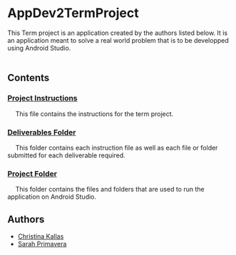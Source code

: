 # AppDev2TermProject
This Term project is an application created by the authors listed below. It is an application meant to solve a real world problem that is to be developped using Android Studio. <br><br>

## Contents
### [Project Instructions](TermProject_Instructions.pdf)
&emsp; This file contains the instructions for the term project.

### [Deliverables Folder](https://github.com/ChristinaKs/AppDev2TermProject/tree/main/Deliverables) <br>
&emsp; This folder contains each instruction file as well as each file or folder submitted for each deliverable required.

### [Project Folder](https://github.com/ChristinaKs/AppDev2TermProject/tree/main/Application) <br>
&emsp; This folder contains the files and folders that are used to run the application on Android Studio.

## Authors
- [Christina Kallas](https://github.com/ChristinaKs)
- [Sarah Primavera](https://github.com/sarahprimavera)
